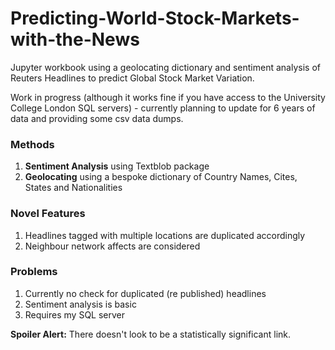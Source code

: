 # Predicting-World-Stock-Markets-with-the-News
Jupyter workbook using a geolocating dictionary and sentiment analysis of Reuters Headlines to predict Global Stock Market Variation.

Work in progress (although it works fine if you have access to the University College London SQL servers) - currently planning to update for 6 years of data and providing some csv data dumps.

### Methods
1. **Sentiment Analysis** using Textblob package
2. **Geolocating** using a bespoke dictionary of Country Names, Cites, States and Nationalities
### Novel Features
1. Headlines tagged with multiple locations are duplicated accordingly
2. Neighbour network affects are considered
### Problems
1. Currently no check for duplicated (re published) headlines
2. Sentiment analysis is basic
3. Requires my SQL server

**Spoiler Alert:** There doesn't look to be a statistically significant link.

